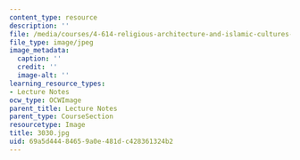 ```yaml
---
content_type: resource
description: ''
file: /media/courses/4-614-religious-architecture-and-islamic-cultures-fall-2002/69a5d44484659a0e481dc428361324b2_3030.jpg
file_type: image/jpeg
image_metadata:
  caption: ''
  credit: ''
  image-alt: ''
learning_resource_types:
- Lecture Notes
ocw_type: OCWImage
parent_title: Lecture Notes
parent_type: CourseSection
resourcetype: Image
title: 3030.jpg
uid: 69a5d444-8465-9a0e-481d-c428361324b2
---
```

